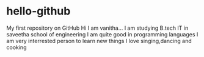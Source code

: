 # hello-github
My first repository on GitHub
Hi I am vanitha...
I am studying B.tech IT in saveetha school of engineering
I am quite good in programming languages
I am very interrested person to learn new things
I love singing,dancing and cooking 
